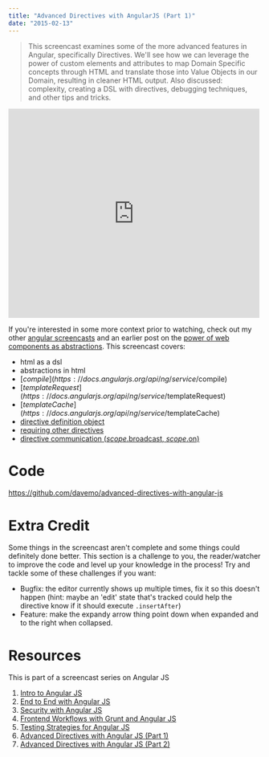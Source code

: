 ```yaml
---
title: "Advanced Directives with AngularJS (Part 1)"
date: "2015-02-13"
---
```


> This screencast examines some of the more advanced features in Angular, specifically Directives. We'll see how we can leverage the power of custom elements and attributes to map Domain Specific concepts through HTML and translate those into Value Objects in our Domain, resulting in cleaner HTML output. Also discussed: complexity, creating a DSL with directives, debugging techniques, and other tips and tricks.

<iframe src="https://www.youtube.com/embed/Ty8XcASK9js?wmode=transparent" allowfullscreen frameborder="0" height="417" width="500"></iframe>

If you're interested in some more context prior to watching, check out my other [angular screencasts](https://www.youtube.com/user/vidjadavemo/videos) and an earlier post on the [power of web components as abstractions](https://blog.davemo.com/posts/2013-06-26-what-polymer-and-angular-tell-us-about-the-future-success-of-the-web-platform-and-javascript-frameworks). This screencast covers:

* html as a dsl
* abstractions in html
* [$compile](https://docs.angularjs.org/api/ng/service/$compile)
* [$templateRequest](https://docs.angularjs.org/api/ng/service/$templateRequest)
* [$templateCache](https://docs.angularjs.org/api/ng/service/$templateCache)
* [directive definition object](https://docs.angularjs.org/api/ng/service/$compile#directive-definition-object)
* [requiring other directives](https://docs.angularjs.org/api/ng/service/$compile#-require-)
* [directive communication ($scope.$broadcast, $scope.$on)](https://docs.angularjs.org/guide/scope#scope-events-propagation)

# Code

https://github.com/davemo/advanced-directives-with-angular-js

# Extra Credit

Some things in the screencast aren't complete and some things could definitely done better. This section is a challenge to you, the reader/watcher to improve the code and level up your knowledge in the process! Try and tackle some of these challenges if you want:

* Bugfix: the editor currently shows up multiple times, fix it so this doesn't happen (hint: maybe an 'edit' state that's tracked could help the directive know if it should execute `.insertAfter`)
* Feature: make the expandy arrow thing point down when expanded and to the right when collapsed.

# Resources

This is part of a screencast series on Angular JS

1. [Intro to Angular JS](http://www.youtube.com/watch?v=8ILQOFAgaXE)
1. [End to End with Angular JS](http://www.youtube.com/watch?v=hqAyiqUs93c)
1. [Security with Angular JS](http://www.youtube.com/watch?v=18ifoT-Id54)
1. [Frontend Workflows with Grunt and Angular JS](http://www.youtube.com/watch?v=fSAgFxjFSqY)
1. [Testing Strategies for Angular JS](https://www.youtube.com/watch?v=UYVcY9EJcRs)
1. [Advanced Directives with Angular JS (Part 1)](https://www.youtube.com/watch?v=Ty8XcASK9js)
1. [Advanced Directives with Angular JS (Part 2)](https://www.youtube.com/watch?v=4zG8SfucUzg)
